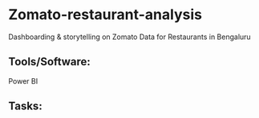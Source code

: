 # Zomato-restaurant-analysis

Dashboarding & storytelling on Zomato Data for Restaurants in Bengaluru

## Tools/Software:

Power BI

## Tasks:

